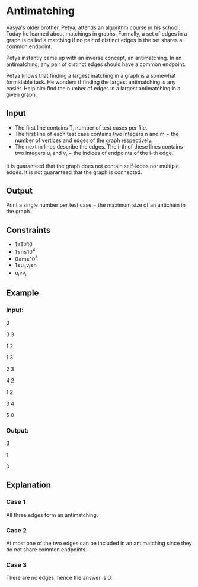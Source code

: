 # Antimatching

Vasya's older brother, Petya, attends an algorithm course in his school. Today he learned about matchings in graphs. 
Formally, a set of edges in a graph is called a matching if no pair of distinct edges in the set shares a common endpoint.

Petya instantly came up with an inverse concept, an antimatching. In an antimatching, any pair of distinct edges should have a common endpoint.

Petya knows that finding a largest matching in a graph is a somewhat formidable task. 
He wonders if finding the largest antimatching is any easier. 
Help him find the number of edges in a largest antimatching in a given graph.

## Input

- The first line contains T, number of test cases per file.
- The first line of each test case contains two integers n and m − the number of vertices and edges of the graph respectively.
- The next m lines describe the edges. 
The i-th of these lines contains two integers u<sub>i</sub> and v<sub>i</sub> − the indices of endpoints of the i-th edge.

It is guaranteed that the graph does not contain self-loops nor multiple edges. It is not guaranteed that the graph is connected.

## Output

Print a single number per test case − the maximum size of an antichain in the graph.

## Constraints

- 1≤T≤10
- 1≤n≤10<sup>4</sup>
- 0≤m≤10<sup>4</sup>
- 1≤u<sub>i</sub>,v<sub>i</sub>≤n
- u<sub>i</sub>≠v<sub>i</sub>

## Example

### Input:

3

3 3

1 2

1 3

2 3

4 2

1 2

3 4

5 0

### Output:

3

1

0

## Explanation

### Case 1

All three edges form an antimatching.

### Case 2

At most one of the two edges can be included in an antimatching since they do not share common endpoints.

### Case 3

There are no edges, hence the answer is 0.
